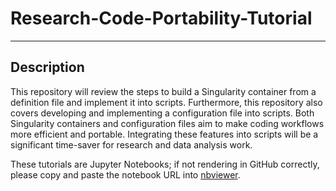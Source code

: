 # Research-Code-Portability-Tutorial
---

## Description 
This repository will review the steps to build a Singularity container from a definition file and implement it into scripts. Furthermore, this repository also covers developing and implementing a configuration file into scripts. Both Singularity containers and configuration files aim to make coding workflows more efficient and portable. Integrating these features into scripts will be a significant time-saver for research and data analysis work. 

These tutorials are Jupyter Notebooks; if not rendering in GitHub correctly, please copy and paste the notebook URL into [nbviewer](https://nbviewer.org/). 
